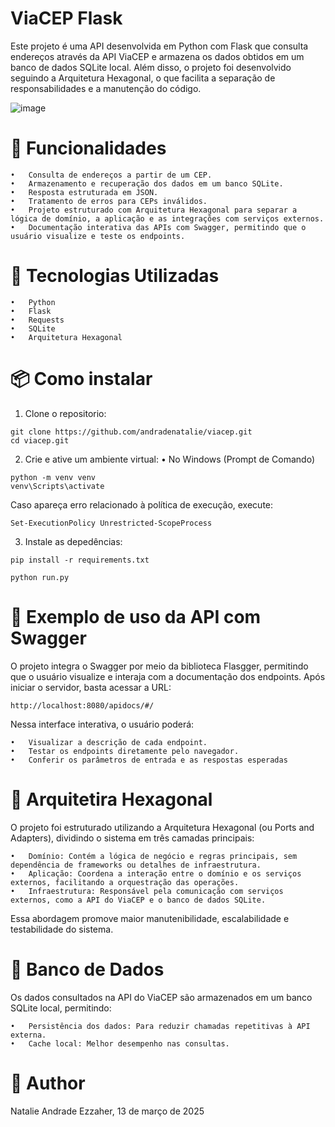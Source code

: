 # ViaCEP Flask
Este projeto é uma API desenvolvida em Python com Flask que consulta endereços através da API ViaCEP e armazena os dados obtidos em um banco de dados SQLite local. Além disso, o projeto foi desenvolvido seguindo a Arquitetura Hexagonal, o que facilita a separação de responsabilidades e a manutenção do código.

![image](https://github.com/user-attachments/assets/a8027401-332c-4015-8f2e-25e18b6cc304)


# 🚀 Funcionalidades
    •	Consulta de endereços a partir de um CEP.
	•	Armazenamento e recuperação dos dados em um banco SQLite.
	•	Resposta estruturada em JSON.
	•	Tratamento de erros para CEPs inválidos.
	•	Projeto estruturado com Arquitetura Hexagonal para separar a lógica de domínio, a aplicação e as integrações com serviços externos.
    •	Documentação interativa das APIs com Swagger, permitindo que o usuário visualize e teste os endpoints.


# 🔨 Tecnologias Utilizadas
    •	Python
	•	Flask
	•	Requests
	•	SQLite
	•	Arquitetura Hexagonal

# 📦 Como instalar

1. Clone o repositorio:

```
git clone https://github.com/andradenatalie/viacep.git
cd viacep.git
```

2. Crie e ative um ambiente virtual:
• No Windows (Prompt de Comando)

```
python -m venv venv
venv\Scripts\activate
```

Caso apareça erro relacionado à política de execução, execute:

```
Set-ExecutionPolicy Unrestricted-ScopeProcess
```

3. Instale as depedências:

```
pip install -r requirements.txt
```

```
python run.py
```

# 📃 Exemplo de uso da API com Swagger

O projeto integra o Swagger por meio da biblioteca Flasgger, permitindo que o usuário visualize e interaja com a documentação dos endpoints. Após iniciar o servidor, basta acessar a URL:

```
http://localhost:8080/apidocs/#/
```

Nessa interface interativa, o usuário poderá:

	•	Visualizar a descrição de cada endpoint.
	•	Testar os endpoints diretamente pelo navegador.
	•	Conferir os parâmetros de entrada e as respostas esperadas

# 📡 Arquitetira Hexagonal

O projeto foi estruturado utilizando a Arquitetura Hexagonal (ou Ports and Adapters), dividindo o sistema em três camadas principais:

	•	Domínio: Contém a lógica de negócio e regras principais, sem dependência de frameworks ou detalhes de infraestrutura.
	•	Aplicação: Coordena a interação entre o domínio e os serviços externos, facilitando a orquestração das operações.
	•	Infraestrutura: Responsável pela comunicação com serviços externos, como a API do ViaCEP e o banco de dados SQLite.

Essa abordagem promove maior manutenibilidade, escalabilidade e testabilidade do sistema.

# 📂 Banco de Dados

Os dados consultados na API do ViaCEP são armazenados em um banco SQLite local, permitindo:

	•	Persistência dos dados: Para reduzir chamadas repetitivas à API externa.
	•	Cache local: Melhor desempenho nas consultas.

# 📝 Author
Natalie Andrade Ezzaher, 13 de março de 2025
